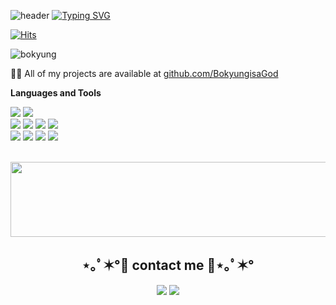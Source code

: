 ![header](https://capsule-render.vercel.app/api?type=waving&color=timeAuto&height=300&section=header&text=BokyungisaGod&fontSize=75)
[![Typing SVG](https://readme-typing-svg.demolab.com?font=Fira+Code&pause=1000&center=true&random=false&width=900&lines=Hi%2C+I'm+Bokyung%F0%9F%A6%8B)](https://git.io/typing-svg)

[![Hits](https://hits.seeyoufarm.com/api/count/incr/badge.svg?url=https%3A%2F%2Fgithub.com%2FBokyungisaGod&count_bg=%23FFDAFE&title_bg=%23F6B1F2&icon=&icon_color=%23E7E7E7&title=hits&edge_flat=false)](https://hits.seeyoufarm.com)

<p align="left"> <img src="https://komarev.com/ghpvc/?username=bokyung&label=Profile%20views&color=CEF6F5&style=flat" alt="bokyung" /> </p>


👨‍💻 All of my projects are available at [github.com/BokyungisaGod](github.com/BokyungisaGod)

**Languages and Tools**

<img src="https://img.shields.io/badge/Python-3776AB?style=flat-square&logo=Python&logoColor=white"/></a>
<img src="https://img.shields.io/badge/-C%23-CEE3F6?logo=Csharp&style=flat-square&logo=C Sharp&logoColor=white"></a>
<br/>
<img src="https://img.shields.io/badge/Unity-000000?style=flat-square&logo=Unity&logoColor=white"/></a>
<img src="https://img.shields.io/badge/Docker-2496ED?style=flat-square&logo=Docker&logoColor=white"/></a>
<img src="https://img.shields.io/badge/git-F05032?style=flat-square&logo=git&logoColor=white">
<img src="https://img.shields.io/badge/GitHub-181717?style=flat-square&logo=Github&logoColor=white"/></a>
<br/>
<img src="https://img.shields.io/badge/Google Colab-F9AB00?style=flat-square&logo=Google Colab&logoColor=white">
<img src="https://img.shields.io/badge/Jupyter-F37626?style=flat-square&logo=Jupyter&logoColor=white"/></a>
<img src="https://img.shields.io/badge/OpenAI-21610B?style=flat-square&logo=OpenCV&logoColor=white"/></a>
<img src="https://img.shields.io/badge/LangChain-000000?style=flat-square&logoColor=white"/></a>
<br/>
<br/>

<a href="https://github.com/devxb/gitanimals">
  <img
    src="https://render.gitanimals.org/lines/BokyungisaGod?pet-id=647230867724558127"
    width="600"
    height="120"
  />
</a>
  
<h2 align="center">⋆｡ﾟ✶°💜 contact me 💜⋆｡ﾟ✶°</h2>
<p align="center"><a href="https://velog.io/"><img src="https://img.shields.io/badge/My tech blog-A9BCF5?style=flat-square&logo=Undertale&logoColor=white&link=https://velog.io/@_am1024/posts"/></a>  <a href="mailto:krr1355@naver.com"><img src="https://img.shields.io/badge/Email-D0A9F5?style=flat-square&logo=Gmail&logoColor=white&link=mailto:krr1355@naver.com"/></a></p>
